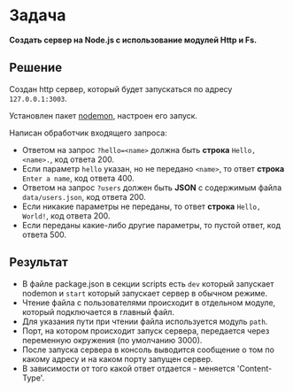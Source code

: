 # Задача

**Создать сервер на Node.js с использование модулей Http и Fs.**

## Решение
Создан http сервер, который будет запускаться по адресу `127.0.0.1:3003`.

Установлен пакет [nodemon](https://www.npmjs.com/package/nodemon), настроен его запуск.

Написан обработчик входящего запроса:

- Ответом на запрос `?hello=<name>` должна быть **строка** `Hello, <name>.`, код ответа 200.
- Если параметр `hello` указан, но не передано `<name>`, то ответ **строка** `Enter a name`, код ответа 400.
- Ответом на запрос `?users` должен быть **JSON** с содержимым файла `data/users.json`, код ответа 200.
- Если никакие параметры не переданы, то ответ **строка** `Hello, World!`, код ответа 200.
- Если переданы какие-либо другие параметры, то пустой ответ, код ответа 500.

## Результат

- В файле package.json в секции scripts есть `dev` который запускает nodemon и `start` который запускает сервер в
  обычном режиме.
- Чтение файла с пользователями происходит в отдельном модуле, который подключается в главный файл.
- Для указания пути при чтении файла используется модуль `path`.
- Порт, на котором происходит запуск сервера, передается через переменную окружения (по умолчанию 3000).
- После запуска сервера в консоль выводится сообщение о том по какому адресу и на каком порту запущен сервер.
- В зависимости от того какой ответ отдается - меняется 'Content-Type'.
